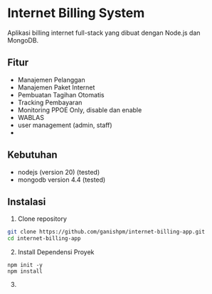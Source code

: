 # Internet Billing System

Aplikasi billing internet full-stack yang dibuat dengan Node.js dan MongoDB.

## Fitur

- Manajemen Pelanggan
- Manajemen Paket Internet
- Pembuatan Tagihan Otomatis
- Tracking Pembayaran
- Monitoring PPOE Only, disable dan enable
- WABLAS
- user management (admin, staff)
- 

## Kebutuhan
- nodejs (version 20) (tested)
- mongodb version 4.4 (tested) 
## Instalasi
 
1. Clone repository
```bash
git clone https://github.com/ganishpm/internet-billing-app.git
cd internet-billing-app 
```

2. Install Dependensi Proyek
```
npm init -y
npm install
```
3. 
